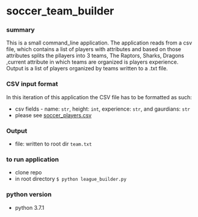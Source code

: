 # soccer_team_builder

### summary 

This is a small command_line application. The application reads from a csv file, which contains a list of players with attributes and based on those attributes splits the pllayers into 3 teams, The Raptors, Sharks, Dragons
,current attribute in which teams are organized is players experience. Output is a list of players organized by teams written to a .txt file.

### CSV input format 

In this iteration of this application the CSV file has to be formatted as such:
* csv fields - name: `str`, height: `int`, experience: `str`, and gaurdians: `str`
* please see [soccer_players.csv](https://github.com/whiletrace/Python_Proj1/blob/master/soccer_players.csv)  

### Output 
* file: written to root dir `team.txt`

### to run application 

* clone repo 
* in root directory `$ python league_builder.py`

### python version
* python 3.7.1


